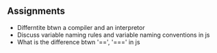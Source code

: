 ## Assignments

- Differntite btwn a compiler and an interpretor
- Discuss variable naming rules and variable naming conventions in js
- What is the difference btwn '==', '===' in js
